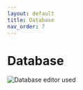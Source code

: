 ```yaml
---
layout: default
title: Database
nav_order: 7
---
```


# Database
![Database editor used](https://quidology.github.io/assets/img/db-browser-for-sqlite.png)
